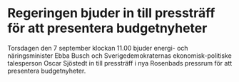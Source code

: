 # Regeringen bjuder in till pressträff för att presentera budgetnyheter

Torsdagen den 7 september klockan 11.00 bjuder energi- och näringsminister Ebba Busch och Sverigedemokraternas ekonomisk-politiske talesperson Oscar Sjöstedt in till pressträff i nya Rosenbads pressrum för att presentera budgetnyheter.
